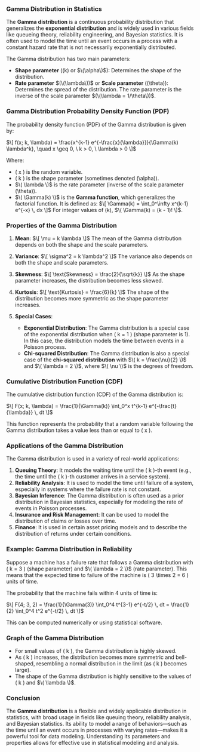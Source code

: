 ### **Gamma Distribution in Statistics**

The **Gamma distribution** is a continuous probability distribution that generalizes the **exponential distribution** and is widely used in various fields like queueing theory, reliability engineering, and Bayesian statistics. It is often used to model the time until an event occurs in a process with a constant hazard rate that is not necessarily exponentially distributed.

The Gamma distribution has two main parameters:
- **Shape parameter** (\(k\) or $\(\alpha\)$): Determines the shape of the distribution.
- **Rate parameter** $(\(\lambda\))$ or **Scale parameter** (\(\theta\)): Determines the spread of the distribution. The rate parameter is the inverse of the scale parameter $(\(\lambda = 1/\theta\))$.

### **Gamma Distribution Probability Density Function (PDF)**

The probability density function (PDF) of the Gamma distribution is given by:

$\[
f(x; k, \lambda) = \frac{x^{k-1} e^{-\frac{x}{\lambda}}}{\Gamma(k) \lambda^k}, \quad x \geq 0, \ k > 0, \ \lambda > 0
\]$

Where:
- \( x \) is the random variable.
- \( k \) is the shape parameter (sometimes denoted \(\alpha\)).
- $\( \lambda \)$ is the rate parameter (inverse of the scale parameter \(\theta\)).
- $\( \Gamma(k) \)$ is the **Gamma function**, which generalizes the factorial function. It is defined as:
  $\[
  \Gamma(k) = \int_0^\infty x^{k-1} e^{-x} \, dx
  \]$
  For integer values of \(k\), $\( \Gamma(k) = (k - 1)! \)$.

### **Properties of the Gamma Distribution**

1. **Mean**: 
   $\[
   \mu = k \lambda
   \]$
   The mean of the Gamma distribution depends on both the shape and the scale parameters.

2. **Variance**: 
   $\[
   \sigma^2 = k \lambda^2
   \]$
   The variance also depends on both the shape and scale parameters.

3. **Skewness**:
   $\[
   \text{Skewness} = \frac{2}{\sqrt{k}}
   \]$
   As the shape parameter increases, the distribution becomes less skewed.

4. **Kurtosis**:
   $\[
   \text{Kurtosis} = \frac{6}{k}
   \]$
   The shape of the distribution becomes more symmetric as the shape parameter increases.

5. **Special Cases**:
   - **Exponential Distribution**: The Gamma distribution is a special case of the exponential distribution when \( k = 1 \) (shape parameter is 1). In this case, the distribution models the time between events in a Poisson process.
   - **Chi-squared Distribution**: The Gamma distribution is also a special case of the **chi-squared distribution** with $\( k = \frac{\nu}{2} \)$ and $\( \lambda = 2 \)$, where $\( \nu \)$ is the degrees of freedom.

### **Cumulative Distribution Function (CDF)**

The cumulative distribution function (CDF) of the Gamma distribution is:

$\[
F(x; k, \lambda) = \frac{1}{\Gamma(k)} \int_0^x t^{k-1} e^{-\frac{t}{\lambda}} \, dt
\]$

This function represents the probability that a random variable following the Gamma distribution takes a value less than or equal to \( x \).

### **Applications of the Gamma Distribution**

The Gamma distribution is used in a variety of real-world applications:

1. **Queuing Theory**: It models the waiting time until the \( k \)-th event (e.g., the time until the \( k \)-th customer arrives in a service system).
2. **Reliability Analysis**: It is used to model the time until failure of a system, especially in systems where the failure rate is not constant.
3. **Bayesian Inference**: The Gamma distribution is often used as a prior distribution in Bayesian statistics, especially for modeling the rate of events in Poisson processes.
4. **Insurance and Risk Management**: It can be used to model the distribution of claims or losses over time.
5. **Finance**: It is used in certain asset pricing models and to describe the distribution of returns under certain conditions.

### **Example: Gamma Distribution in Reliability**

Suppose a machine has a failure rate that follows a Gamma distribution with \( k = 3 \) (shape parameter) and $\( \lambda = 2 \)$ (rate parameter). This means that the expected time to failure of the machine is \( 3 \times 2 = 6 \) units of time.

The probability that the machine fails within 4 units of time is:

$\[
F(4; 3, 2) = \frac{1}{\Gamma(3)} \int_0^4 t^{3-1} e^{-t/2} \, dt = \frac{1}{2} \int_0^4 t^2 e^{-t/2} \, dt
\]$

This can be computed numerically or using statistical software.

### **Graph of the Gamma Distribution**

- For small values of \( k \), the Gamma distribution is highly skewed.
- As \( k \) increases, the distribution becomes more symmetric and bell-shaped, resembling a normal distribution in the limit (as \( k \) becomes large).
- The shape of the Gamma distribution is highly sensitive to the values of \( k \) and $\( \lambda \)$.

### **Conclusion**

The **Gamma distribution** is a flexible and widely applicable distribution in statistics, with broad usage in fields like queuing theory, reliability analysis, and Bayesian statistics. Its ability to model a range of behaviors—such as the time until an event occurs in processes with varying rates—makes it a powerful tool for data modeling. Understanding its parameters and properties allows for effective use in statistical modeling and analysis.
